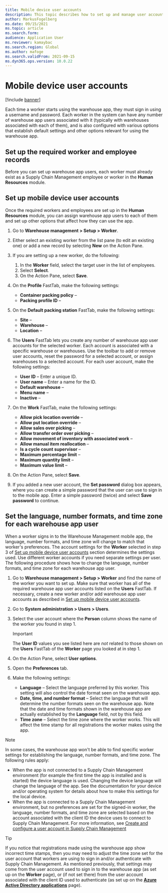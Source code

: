 ```yaml
---
title: Mobile device user accounts
description: This topic describes how to set up and manage user accounts that enable workers to sign in and use the warehouse app.
author: MarkusFogelberg
ms.date: 09/15/2021
ms.topic: article
ms.search.form:
audience: Application User
ms.reviewer: kamaybac
ms.search.region: Global
ms.author: mafoge
ms.search.validFrom: 2021-09-15
ms.dyn365.ops.version: 10.0.22
---
```


# Mobile device user accounts

[!include [banner](../includes/banner.md)]

Each time a worker starts using the warehouse app, they must sign in using a username and password. Each worker in the system can have any number of warehouse app users associated with it (typically with warehouses associated with each of them), and is also configured with various options that establish default settings and other options relevant for using the warehouse app.

## Set up the required worker and employee records

Before you can set up warehouse app users, each worker must already exist as a Supply Chain Management employee or worker in the **Human Resources** module.

## <a name="set-wma-users"></a>Set up mobile device user accounts

Once the required workers and employees are set up in the **Human Resources** module, you can assign warehouse app users to each of them and set up other options that affect how they can use the app.

1. Go to **Warehouse management \> Setup \> Worker**.
1. Either select an existing worker from the list pane (to edit an existing one) or add a new record by selecting **New** on the Action Pane.
1. If you are setting up a new worker, do the following:
    1. In the **Worker** field, select the target user in the list of employees.
    1. Select **Select**.
    1. On the Action Pane, select **Save**.

1. On the **Profile** FastTab, make the following settings:
    - **Container packing policy** – <!-- KFM: Description needed. -->
    - **Packing profile ID** – <!-- KFM: Description needed. -->

1. On the **Default packing station** FastTab, make the following settings:
    - **Site** – <!-- KFM: Description needed. -->
    - **Warehouse** – <!-- KFM: Description needed. -->
    - **Location** – <!-- KFM: Description needed. -->

1. The **Users** FastTab lets you create any number of warehouse app user accounts for the selected worker. Each account is associated with a specific warehouse or warehouses. Use the toolbar to add or remove user accounts, reset the password for a selected account, or assign warehouses to a selected account. For each user account, make the following settings:

    - **User ID** – Enter a unique ID.
    - **User name** – Enter a name for the ID.
    - **Default warehouse** – <!-- KFM: Description needed. Also describe the **Warehouses** toolbar option and how those settings relate to this one (I think they let you associated more than one warehouse with the same account) -->
    - **Menu name** – <!-- KFM: Description needed. -->
    - **Inactive** – <!-- KFM: Description needed. -->

1. On the **Work** FastTab, make the following settings:

    - **Allow pick location override** – <!-- KFM: Description needed. -->
    - **Allow put location override** – <!-- KFM: Description needed. -->
    - **Allow sales over picking** – <!-- KFM: Description needed. -->
    - **Allow transfer order over picking** – <!-- KFM: Description needed. -->
    - **Allow movement of inventory with associated work** – <!-- KFM: Description needed. -->
    - **Allow manual item reallocation** – <!-- KFM: Description needed. -->
    - **Is a cycle count supervisor** – <!-- KFM: Description needed. -->
    - **Maximum percentage limit** – <!-- KFM: Description needed. -->
    - **Maximum quantity limit** – <!-- KFM: Description needed. -->
    - **Maximum value limit** – <!-- KFM: Description needed. -->

1. On the Action Pane, select **Save**.
1. If you added a new user account, the **Set password** dialog box appears, where you can create a simple password that the user can use to sign in to the mobile app. Enter a simple password (twice) and select **Save password** to continue.

## Set the language, number formats, and time zone for each warehouse app user

 When a worker signs in to the Warehouse Management mobile app, the language, number formats, and time zone will change to match that worker's preferences. The account settings for the **Worker** selected in step 3 of [Set up mobile device user accounts](#set-wma-users) section determines the settings used. Use different worker accounts if you need separate settings per user. The following procedure shows how to change the language, number formats, and time zone for each warehouse app user.

1. Go to **Warehouse management \> Setup \> Worker** and find the name of the worker you want to set up. Make sure that worker has all of the required warehouse app user accounts listed on the **Users** FastTab. If necessary, create a new worker and/or add warehouse app user accounts as described in [Set up mobile device user accounts](#set-wma-users).
1. Go to **System administration \> Users \> Users**.
1. Select the user account where the **Person** column shows the name of the worker you found in step 1.
    > [!IMPORTANT]
    > The **User ID** values you see listed here are *not* related to those shown on the **Users** FastTab of the **Worker** page you looked at in step 1.

1. On the Action Pane, select **User options**.
1. Open the **Preferences** tab.
1. Make the following settings:
    - **Language** – Select the language preferred by this worker. This setting will also control the date format seen on the warehouse app.
    - **Date, time, and number format** – Select the language that will determine the number formats seen on the warehouse app. Note that the date and time formats shown in the warehouse app are actually established by the **Language** field, not by this field.
    - **Time zone** – Select the time zone where the worker works. This will affect the time stamp for all registrations the worker makes using the app.

> [!NOTE]
> In some cases, the warehouse app won't be able to find specific worker settings for establishing the language, number formats, and time zone. The following rules apply:
>
> - When the app is not connected to a Supply Chain Management environment (for example the first time the app is installed and is started) the device language is used. Changing the device language will change the language of the app. See the documentation for your device and/or operating system for details about how to make this settings for the local device.
> - When the app is connected to a Supply Chain Management environment, but no preferences are set for the signed-in worker, the language, number formats, and time zone are selected based on the account associated with the client ID the device uses to connect to Supply Chain Management. For more information, see [Create and configure a user account in Supply Chain Management](install-configure-warehouse-management-app.md#user-azure-ad)

> [!TIP]
> If you notice that registrations made using the warehouse app show incorrect time stamps, then you may need to adjust the time zone set for the user account that workers are using to sign in and/or authenticate with Supply Chain Management. As mentioned previously, that settings may come from the user account used to sign in to the warehouse app (as set up on the **Worker** page), or (if not set there) from the user account associated with the client ID used to authenticate (as set up on the **[Azure Active Directory applications](install-configure-warehouse-management-app.md)** page).

